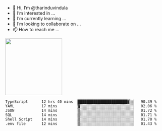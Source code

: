 - 👋 Hi, I’m @tharinduvindula
- 👀 I’m interested in ...
- 🌱 I’m currently learning ...
- 💞️ I’m looking to collaborate on ...
- 📫 How to reach me ...

<!---
tharinduvindula/tharinduvindula is a ✨ special ✨ repository because its `README.md` (this file) appears on your GitHub profile.
You can click the Preview link to take a look at your changes.
--->

<img height="180em" src="https://github-readme-stats.vercel.app/api?username=tharinduvindula&show_icons=true&hide_border=false&&count_private=true&include_all_commits=true" />


<!--START_SECTION:waka-->

```text
TypeScript      12 hrs 40 mins  ██████████████████████▓░░   90.39 %
YAML            17 mins         ▓░░░░░░░░░░░░░░░░░░░░░░░░   02.06 %
JSON            14 mins         ▒░░░░░░░░░░░░░░░░░░░░░░░░   01.72 %
SQL             14 mins         ▒░░░░░░░░░░░░░░░░░░░░░░░░   01.71 %
Shell Script    14 mins         ▒░░░░░░░░░░░░░░░░░░░░░░░░   01.70 %
.env file       12 mins         ▒░░░░░░░░░░░░░░░░░░░░░░░░   01.43 %
```

<!--END_SECTION:waka-->
